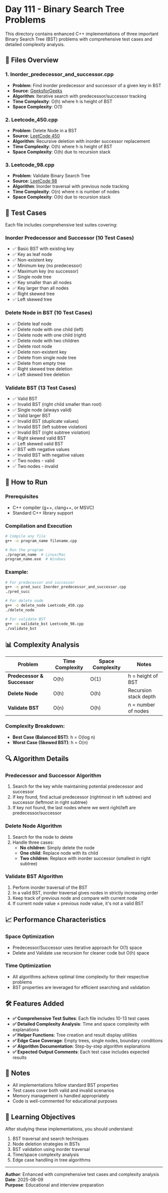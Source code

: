 # Day 111 - Binary Search Tree Problems

This directory contains enhanced C++ implementations of three important Binary Search Tree (BST) problems with comprehensive test cases and detailed complexity analysis.

## 📁 Files Overview

### 1. **Inorder_predecessor_and_successor.cpp**
- **Problem**: Find inorder predecessor and successor of a given key in BST
- **Source**: [GeeksforGeeks](https://www.geeksforgeeks.org/problems/predecessor-and-successor/1)
- **Algorithm**: Iterative search with predecessor/successor tracking
- **Time Complexity**: O(h) where h is height of BST
- **Space Complexity**: O(1)

### 2. **Leetcode_450.cpp**
- **Problem**: Delete Node in a BST
- **Source**: [LeetCode 450](https://leetcode.com/problems/delete-node-in-a-bst/description/)
- **Algorithm**: Recursive deletion with inorder successor replacement
- **Time Complexity**: O(h) where h is height of BST
- **Space Complexity**: O(h) due to recursion stack

### 3. **Leetcode_98.cpp**
- **Problem**: Validate Binary Search Tree
- **Source**: [LeetCode 98](https://leetcode.com/problems/validate-binary-search-tree/description/)
- **Algorithm**: Inorder traversal with previous node tracking
- **Time Complexity**: O(n) where n is number of nodes
- **Space Complexity**: O(h) due to recursion stack

## 🧪 Test Cases

Each file includes comprehensive test suites covering:

### **Inorder Predecessor and Successor (10 Test Cases)**
- ✅ Basic BST with existing key
- ✅ Key as leaf node
- ✅ Non-existent key
- ✅ Minimum key (no predecessor)
- ✅ Maximum key (no successor)
- ✅ Single node tree
- ✅ Key smaller than all nodes
- ✅ Key larger than all nodes
- ✅ Right skewed tree
- ✅ Left skewed tree

### **Delete Node in BST (10 Test Cases)**
- ✅ Delete leaf node
- ✅ Delete node with one child (left)
- ✅ Delete node with one child (right)
- ✅ Delete node with two children
- ✅ Delete root node
- ✅ Delete non-existent key
- ✅ Delete from single node tree
- ✅ Delete from empty tree
- ✅ Right skewed tree deletion
- ✅ Left skewed tree deletion

### **Validate BST (13 Test Cases)**
- ✅ Valid BST
- ✅ Invalid BST (right child smaller than root)
- ✅ Single node (always valid)
- ✅ Valid larger BST
- ✅ Invalid BST (duplicate values)
- ✅ Invalid BST (left subtree violation)
- ✅ Invalid BST (right subtree violation)
- ✅ Right skewed valid BST
- ✅ Left skewed valid BST
- ✅ BST with negative values
- ✅ Invalid BST with negative values
- ✅ Two nodes - valid
- ✅ Two nodes - invalid

## 🚀 How to Run

### Prerequisites
- C++ compiler (g++, clang++, or MSVC)
- Standard C++ library support

### Compilation and Execution

```bash
# Compile any file
g++ -o program_name filename.cpp

# Run the program
./program_name  # Linux/Mac
program_name.exe  # Windows
```

### Example:
```bash
# For predecessor and successor
g++ -o pred_succ Inorder_predecessor_and_successor.cpp
./pred_succ

# For delete node
g++ -o delete_node Leetcode_450.cpp
./delete_node

# For validate BST
g++ -o validate_bst Leetcode_98.cpp
./validate_bst
```

## 📊 Complexity Analysis

| Problem | Time Complexity | Space Complexity | Notes |
|---------|----------------|------------------|-------|
| **Predecessor & Successor** | O(h) | O(1) | h = height of BST |
| **Delete Node** | O(h) | O(h) | Recursion stack depth |
| **Validate BST** | O(n) | O(h) | n = number of nodes |

### Complexity Breakdown:
- **Best Case (Balanced BST)**: h = O(log n)
- **Worst Case (Skewed BST)**: h = O(n)

## 🔍 Algorithm Details

### **Predecessor and Successor Algorithm**
1. Search for the key while maintaining potential predecessor and successor
2. If key found, find actual predecessor (rightmost in left subtree) and successor (leftmost in right subtree)
3. If key not found, the last nodes where we went right/left are predecessor/successor

### **Delete Node Algorithm**
1. Search for the node to delete
2. Handle three cases:
   - **No children**: Simply delete the node
   - **One child**: Replace node with its child
   - **Two children**: Replace with inorder successor (smallest in right subtree)

### **Validate BST Algorithm**
1. Perform inorder traversal of the BST
2. In a valid BST, inorder traversal gives nodes in strictly increasing order
3. Keep track of previous node and compare with current node
4. If current node value ≤ previous node value, it's not a valid BST

## 📈 Performance Characteristics

### **Space Optimization**
- Predecessor/Successor uses iterative approach for O(1) space
- Delete and Validate use recursion for cleaner code but O(h) space

### **Time Optimization**
- All algorithms achieve optimal time complexity for their respective problems
- BST properties are leveraged for efficient searching and validation

## 🛠️ Features Added

- **✅ Comprehensive Test Suites**: Each file includes 10-13 test cases
- **✅ Detailed Complexity Analysis**: Time and space complexity with explanations
- **✅ Helper Functions**: Tree creation and result display utilities
- **✅ Edge Case Coverage**: Empty trees, single nodes, boundary conditions
- **✅ Algorithm Documentation**: Step-by-step algorithm explanations
- **✅ Expected Output Comments**: Each test case includes expected results

## 📝 Notes

- All implementations follow standard BST properties
- Test cases cover both valid and invalid scenarios
- Memory management is handled appropriately
- Code is well-commented for educational purposes

## 🎯 Learning Objectives

After studying these implementations, you should understand:
1. BST traversal and search techniques
2. Node deletion strategies in BSTs
3. BST validation using inorder traversal
4. Time/space complexity analysis
5. Edge case handling in tree algorithms

---

**Author**: Enhanced with comprehensive test cases and complexity analysis  
**Date**: 2025-08-09  
**Purpose**: Educational and interview preparation

